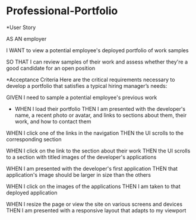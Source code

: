 # Professional-Portfolio
*User Story

AS AN employer

I WANT to view a potential employee's deployed portfolio of work samples

SO THAT I can review samples of their work and assess whether they're a good candidate for an open position

*Acceptance Criteria
Here are the critical requirements necessary to develop a portfolio that satisfies a typical hiring manager’s needs:

GIVEN I need to sample a potential employee's previous work

* WHEN I load their portfolio
THEN I am presented with the developer's name, a recent photo or avatar, and links to sections about them, their work, and how to contact them

WHEN I click one of the links in the navigation
THEN the UI scrolls to the corresponding section

WHEN I click on the link to the section about their work
THEN the UI scrolls to a section with titled images of the developer's applications

WHEN I am presented with the developer's first application
THEN that application's image should be larger in size than the others

WHEN I click on the images of the applications
THEN I am taken to that deployed application

WHEN I resize the page or view the site on various screens and devices
THEN I am presented with a responsive layout that adapts to my viewport
